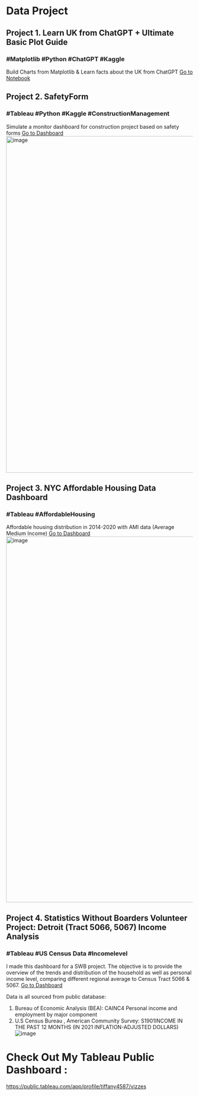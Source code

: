 # Data Project

## Project 1. Learn UK from ChatGPT + Ultimate Basic Plot Guide  
### #Matplotlib #Python #ChatGPT #Kaggle
Build Charts from Matplotlib & Learn facts about the UK from ChatGPT
[Go to Notebook](learn-uk-from-chatgpt-ultimate-basic-plot-guide.ipynb)


## Project 2. SafetyForm  
### #Tableau #Python #Kaggle #ConstructionManagement
Simulate a monitor dashboard for construction project based on safety forms
[Go to Dashboard](https://public.tableau.com/views/ConstructionManagement-SafetyForm/Dashboard1?:language=en-US&:display_count=n&:origin=viz_share_link)
<img width="908" alt="image" src="https://github.com/nckutiffanywang/DataProject/assets/78169415/b3200b3b-4ca3-4537-aa2d-145e947ab3cc">


## Project 3. NYC Affordable Housing Data Dashboard 
### #Tableau #AffordableHousing 
Affordable housing distribution in 2014-2020 with AMI data (Average Medium Income)
[Go to Dashboard](https://public.tableau.com/views/AffordableHousing-NYC/Dashboard1?:language=en-US&:display_count=n&:origin=viz_share_link)
<img width="987" alt="image" src="https://github.com/nckutiffanywang/DataProject/assets/78169415/cdefb373-80c8-451a-87ab-e783033504ba">


## Project 4. Statistics Without Boarders Volunteer Project: Detroit (Tract 5066, 5067) Income Analysis
### #Tableau #US Census Data #Incomelevel
I made this dashboard for a SWB project. The objective is to provide the overview of the trends and distribution of the household as well as personal income level, comparing different regional average to Census Tract 5066 & 5067.
[Go to Dashboard](https://public.tableau.com/app/profile/tiffany4587/viz/DetroitIncomeAnalysis/Dashboard1)

Data is all sourced from public database: 
1. Bureau of Economic Analysis (BEA): CAINC4 Personal income and employment by major component
2. U.S Census Bureau , American Community Survey: S1901INCOME IN THE PAST 12 MONTHS (IN 2021 INFLATION-ADJUSTED DOLLARS)
![image](https://github.com/nckutiffanywang/DataProject/assets/78169415/3410093c-14ba-463a-b2b7-2ab4c741aa85)



# Check Out My Tableau Public Dashboard : 
https://public.tableau.com/app/profile/tiffany4587/vizzes
